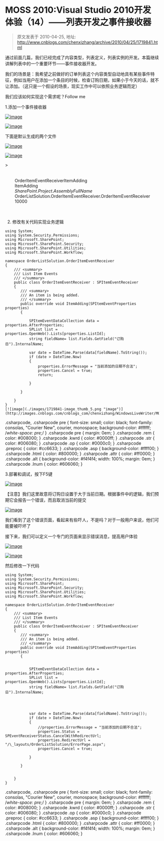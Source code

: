 # MOSS 2010:Visual Studio 2010开发体验（14）——列表开发之事件接收器 
> 原文发表于 2010-04-25, 地址: http://www.cnblogs.com/chenxizhang/archive/2010/04/25/1719841.html 


通过前面几篇，我们已经完成了内容类型，列表定义，列表实例的开发。本篇继续讲解列表中的一个重要环节——事件接收器开发。

 我们的场景是：我希望之前做好的订单列表这个内容类型自动地具有某些事件特征，例如当用户在添加一个条目的时候，检查订购日期，如果小于今天的话，就不让添加。（这只是一个假设的场景，现实工作中可以依照业务逻辑而定）

 我们应该如何实现这个需求呢？Follow me 

 1.添加一个事件接收器

 [![image](./images/1719841-image_thumb.png "image")](http://images.cnblogs.com/cnblogs_com/chenxizhang/WindowsLiveWriter/MOSS2010VisualStudio201014_BCB1/image_2.png) 

 [![image](./images/1719841-image_thumb_2.png "image")](http://images.cnblogs.com/cnblogs_com/chenxizhang/WindowsLiveWriter/MOSS2010VisualStudio201014_BCB1/image_6.png) 

  下面是默认生成的两个文件

 [![image](./images/1719841-image_thumb_3.png "image")](http://images.cnblogs.com/cnblogs_com/chenxizhang/WindowsLiveWriter/MOSS2010VisualStudio201014_BCB1/image_8.png) 

 [![image](./images/1719841-image_thumb_4.png "image")](http://images.cnblogs.com/cnblogs_com/chenxizhang/WindowsLiveWriter/MOSS2010VisualStudio201014_BCB1/image_10.png) 

 <?xml version="1.0" encoding="utf-8"?>  
<Elements xmlns="<http://schemas.microsoft.com/sharepoint/">>  
  <Receivers ListTemplateId="10000">  
      <Receiver>  
        <Name>OrderItemEventReceiverItemAdding</Name>  
        <Type>ItemAdding</Type>  
        <Assembly>$SharePoint.Project.AssemblyFullName$</Assembly>  
        <Class>OrderListSolution.OrderItemEventReceiver.OrderItemEventReceiver</Class>  
        <SequenceNumber>10000</SequenceNumber>  
      </Receiver>   </Receivers>  
</Elements>   

 2. 修改有关代码实现业务逻辑


```
using System;
using System.Security.Permissions;
using Microsoft.SharePoint;
using Microsoft.SharePoint.Security;
using Microsoft.SharePoint.Utilities;
using Microsoft.SharePoint.Workflow; 

namespace OrderListSolution.OrderItemEventReceiver
{
    /// <summary>
    /// List Item Events
    /// </summary>
    public class OrderItemEventReceiver : SPItemEventReceiver
    {
       /// <summary>
       /// An item is being added.
       /// </summary>
       public override void ItemAdding(SPItemEventProperties properties)
       { 

           SPItemEventDataCollection data = properties.AfterProperties;
           SPList list = properties.OpenWeb().Lists[properties.ListId];
           string fieldName= list.Fields.GetField("订购日").InternalName; 

           var date = DateTime.Parse(data[fieldName].ToString());
           if (date > DateTime.Now)
           {
               properties.ErrorMessage = "当前添加的日期不合法";
               properties.Cancel = true;
               return; 

           } 

       } 

    }
}
[![image](./images/1719841-image_thumb_5.png "image")](http://images.cnblogs.com/cnblogs_com/chenxizhang/WindowsLiveWriter/MOSS2010VisualStudio201014_BCB1/image_12.png) 
```


.csharpcode, .csharpcode pre
{
 font-size: small;
 color: black;
 font-family: consolas, "Courier New", courier, monospace;
 background-color: #ffffff;
 /*white-space: pre;*/
}
.csharpcode pre { margin: 0em; }
.csharpcode .rem { color: #008000; }
.csharpcode .kwrd { color: #0000ff; }
.csharpcode .str { color: #006080; }
.csharpcode .op { color: #0000c0; }
.csharpcode .preproc { color: #cc6633; }
.csharpcode .asp { background-color: #ffff00; }
.csharpcode .html { color: #800000; }
.csharpcode .attr { color: #ff0000; }
.csharpcode .alt 
{
 background-color: #f4f4f4;
 width: 100%;
 margin: 0em;
}
.csharpcode .lnum { color: #606060; }




3.部署和调试，按下F5键


[![image](./images/1719841-image_thumb_6.png "image")](http://images.cnblogs.com/cnblogs_com/chenxizhang/WindowsLiveWriter/MOSS2010VisualStudio201014_BCB1/image_14.png) 


【注意】我们这里故意将订购日设置于大于当前日期。根据事件中的逻辑，我们预期它会报告一个错误，而且取消当前的提交


[![image](./images/1719841-image_thumb_7.png "image")](http://images.cnblogs.com/cnblogs_com/chenxizhang/WindowsLiveWriter/MOSS2010VisualStudio201014_BCB1/image_16.png) 


我们看到了这个错误页面，看起来有些吓人，不是吗？对于一般用户来说，他们可能要被吓坏了


接下来，我们可以定义一个专门的页面来显示错误消息，提高用户体验


[![image](./images/1719841-image_thumb_8.png "image")](http://images.cnblogs.com/cnblogs_com/chenxizhang/WindowsLiveWriter/MOSS2010VisualStudio201014_BCB1/image_18.png) 


[![image](./images/1719841-image_thumb_9.png "image")](http://images.cnblogs.com/cnblogs_com/chenxizhang/WindowsLiveWriter/MOSS2010VisualStudio201014_BCB1/image_20.png) 


然后修改一下代码


```
using System;
using System.Security.Permissions;
using Microsoft.SharePoint;
using Microsoft.SharePoint.Security;
using Microsoft.SharePoint.Utilities;
using Microsoft.SharePoint.Workflow;

namespace OrderListSolution.OrderItemEventReceiver
{
    /// <summary>
    /// List Item Events
    /// </summary>
    public class OrderItemEventReceiver : SPItemEventReceiver
    {
       /// <summary>
       /// An item is being added.
       /// </summary>
       public override void ItemAdding(SPItemEventProperties properties)
       {


           SPItemEventDataCollection data = properties.AfterProperties;
           SPList list = properties.OpenWeb().Lists[properties.ListId];
           string fieldName= list.Fields.GetField("订购日").InternalName;


           

           var date = DateTime.Parse(data[fieldName].ToString());
           if (date > DateTime.Now)
           {
               //properties.ErrorMessage = "当前添加的日期不合法";
               properties.Status = SPEventReceiverStatus.CancelWithRedirectUrl;
               properties.RedirectUrl = "/\_layouts/OrderListSolution/ErrorPage.aspx";
               properties.Cancel = true;

           }

       }


    }
}

```

.csharpcode, .csharpcode pre
{
 font-size: small;
 color: black;
 font-family: consolas, "Courier New", courier, monospace;
 background-color: #ffffff;
 /*white-space: pre;*/
}
.csharpcode pre { margin: 0em; }
.csharpcode .rem { color: #008000; }
.csharpcode .kwrd { color: #0000ff; }
.csharpcode .str { color: #006080; }
.csharpcode .op { color: #0000c0; }
.csharpcode .preproc { color: #cc6633; }
.csharpcode .asp { background-color: #ffff00; }
.csharpcode .html { color: #800000; }
.csharpcode .attr { color: #ff0000; }
.csharpcode .alt 
{
 background-color: #f4f4f4;
 width: 100%;
 margin: 0em;
}
.csharpcode .lnum { color: #606060; }




